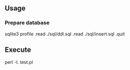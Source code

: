 ## Usage

### Prepare database

sqlite3 profile
.read ./sql/ddl.sql
.read ./sql/insert.sql
.quit

## Execute 

perl -I. test.pl
